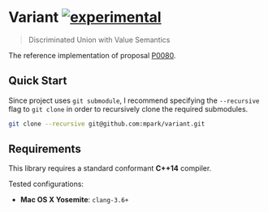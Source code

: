 # Variant [![experimental]](http://github.com/badges/stability-badges)

> Discriminated Union with Value Semantics

The reference implementation of proposal [P0080].

## Quick Start

Since project uses `git submodule`, I recommend specifying the `--recursive`
flag to `git clone` in order to recursively clone the required submodules.

```bash
git clone --recursive git@github.com:mpark/variant.git
```

## Requirements

This library requires a standard conformant __C++14__ compiler.

Tested configurations:
  * __Mac OS X Yosemite__: `clang-3.6+`

[experimental]: http://badges.github.io/stability-badges/dist/experimental.svg
[P0080]: http://www.open-std.org/jtc1/sc22/wg21/docs/papers/2015/p0080r0.pdf
